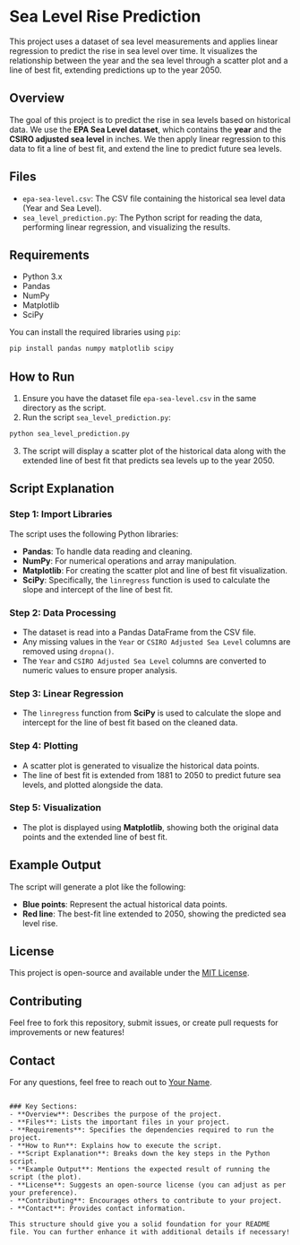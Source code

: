 
# Sea Level Rise Prediction

This project uses a dataset of sea level measurements and applies linear regression to predict the rise in sea level over time. It visualizes the relationship between the year and the sea level through a scatter plot and a line of best fit, extending predictions up to the year 2050.

## Overview

The goal of this project is to predict the rise in sea levels based on historical data. We use the **EPA Sea Level dataset**, which contains the **year** and the **CSIRO adjusted sea level** in inches. We then apply linear regression to this data to fit a line of best fit, and extend the line to predict future sea levels.

## Files

- `epa-sea-level.csv`: The CSV file containing the historical sea level data (Year and Sea Level).
- `sea_level_prediction.py`: The Python script for reading the data, performing linear regression, and visualizing the results.

## Requirements

- Python 3.x
- Pandas
- NumPy
- Matplotlib
- SciPy

You can install the required libraries using `pip`:

```bash
pip install pandas numpy matplotlib scipy
```

## How to Run

1. Ensure you have the dataset file `epa-sea-level.csv` in the same directory as the script.
2. Run the script `sea_level_prediction.py`:

```bash
python sea_level_prediction.py
```

3. The script will display a scatter plot of the historical data along with the extended line of best fit that predicts sea levels up to the year 2050.

## Script Explanation

### Step 1: Import Libraries

The script uses the following Python libraries:

- **Pandas**: To handle data reading and cleaning.
- **NumPy**: For numerical operations and array manipulation.
- **Matplotlib**: For creating the scatter plot and line of best fit visualization.
- **SciPy**: Specifically, the `linregress` function is used to calculate the slope and intercept of the line of best fit.

### Step 2: Data Processing

- The dataset is read into a Pandas DataFrame from the CSV file.
- Any missing values in the `Year` or `CSIRO Adjusted Sea Level` columns are removed using `dropna()`.
- The `Year` and `CSIRO Adjusted Sea Level` columns are converted to numeric values to ensure proper analysis.

### Step 3: Linear Regression

- The `linregress` function from **SciPy** is used to calculate the slope and intercept for the line of best fit based on the cleaned data.

### Step 4: Plotting

- A scatter plot is generated to visualize the historical data points.
- The line of best fit is extended from 1881 to 2050 to predict future sea levels, and plotted alongside the data.

### Step 5: Visualization

- The plot is displayed using **Matplotlib**, showing both the original data points and the extended line of best fit.

## Example Output

The script will generate a plot like the following:

- **Blue points**: Represent the actual historical data points.
- **Red line**: The best-fit line extended to 2050, showing the predicted sea level rise.

## License

This project is open-source and available under the [MIT License](LICENSE).

## Contributing

Feel free to fork this repository, submit issues, or create pull requests for improvements or new features!

## Contact

For any questions, feel free to reach out to [Your Name](your-email@example.com).
```

### Key Sections:
- **Overview**: Describes the purpose of the project.
- **Files**: Lists the important files in your project.
- **Requirements**: Specifies the dependencies required to run the project.
- **How to Run**: Explains how to execute the script.
- **Script Explanation**: Breaks down the key steps in the Python script.
- **Example Output**: Mentions the expected result of running the script (the plot).
- **License**: Suggests an open-source license (you can adjust as per your preference).
- **Contributing**: Encourages others to contribute to your project.
- **Contact**: Provides contact information.

This structure should give you a solid foundation for your README file. You can further enhance it with additional details if necessary!